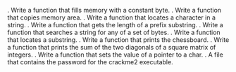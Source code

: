 . Write a function that fills memory with a constant byte.
. Write a function that copies memory area.
. Write a function that locates a character in a string.
. Write a function that gets the length of a prefix substring.
. Write a function that searches a string for any of a set of bytes.
. Write a function that locates a substring.
. Write a function that prints the chessboard.
. Write a function that prints the sum of the two diagonals of a square matrix of integers.
. Write a function that sets the value of a pointer to a char.
. A file that contains the password for the crackme2 executable.
